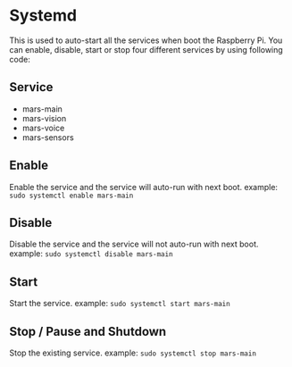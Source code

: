 <!--
Copyright (c) 2019 Elephant Robotics, Inc. All rights reserved.

Using this MarsAI source code is subject to the terms and conditions of Apache 2.0 License. Check LICENSE for more information
-->

# Systemd

This is used to auto-start all the services when boot the Raspberry Pi. You can enable, disable, start or stop four different services by using following code:

## Service
 * mars-main
 * mars-vision
 * mars-voice
 * mars-sensors

## Enable
Enable the service and the service will auto-run with next boot.
example: `sudo systemctl enable mars-main ` 

## Disable
Disable the service and the service will not auto-run with next boot.
example: `sudo systemctl disable mars-main `

## Start
Start the service.
example: `sudo systemctl start mars-main `

## Stop / Pause and Shutdown
Stop the existing service.
example: `sudo systemctl stop mars-main `